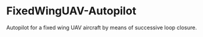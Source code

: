# FixedWingUAV-Autopilot
Autopilot for a fixed wing UAV aircraft by means of successive loop closure.

